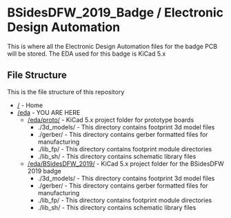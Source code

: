 # BSidesDFW_2019_Badge / Electronic Design Automation

This is where all the Electronic Design Automation files for the badge PCB will be stored.
The EDA used for this badge is KiCad 5.x

## File Structure

This is the file structure of this repository

* [/](.) - Home
* [/eda](./eda/) - YOU ARE HERE
  * [/eda/proto/](./eda/proto/) - KiCad 5.x project folder for prototype boards
    * ./3d_models/ - This directory contains footprint 3d model files
    * ./gerber/ - This directory contains gerber formatted files for manufacturing
    * ./lib_fp/ - This directory contains footprint module directories
    * ./lib_sh/ - This directory contains schematic library files
  * [/eda/BSidesDFW_2019/](./eda/BSidesDFW_2019/) - KiCad 5.x project folder for the BSidesDFW 2019 badge
    * ./3d_models/ - This directory contains footprint 3d model files
    * ./gerber/ - This directory contains gerber formatted files for manufacturing
    * ./lib_fp/ - This directory contains footprint module directories
    * ./lib_sh/ - This directory contains schematic library files

